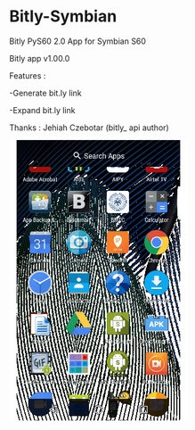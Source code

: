 # Bitly-Symbian
Bitly PyS60 2.0  App for Symbian S60

Bitly app v1.00.0

Features :

-Generate bit.ly link

-Expand bit.ly link

Thanks : Jehiah Czebotar (bitly_ api author)

![ScreenShot]( https://github.com/gauravssnl/dpaste-android/blob/master/20180329_124139.gif )
